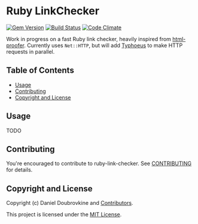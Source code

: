Ruby LinkChecker
================

[![Gem Version](http://img.shields.io/gem/v/ruby-link-checker.svg)](http://badge.fury.io/rb/ruby-link-checker)
[![Build Status](https://github.com/dblock/ruby-link-checker/workflows/test/badge.svg?branch=main)](https://github.com/dblock/ruby-link-checker/actions)
[![Code Climate](https://codeclimate.com/github/dblock/ruby-link-checker.svg)](https://codeclimate.com/github/dblock/ruby-link-checker)

Work in progress on a fast Ruby link checker, heavily inspired from [html-proofer](https://github.com/gjtorikian/html-proofer). Currently uses `Net::HTTP`, but will add [Typhoeus](https://typhoeus.github.io/) to make HTTP requests in parallel.

## Table of Contents

- [Usage](#usage)
- [Contributing](#contributing)
- [Copyright and License](#copyright-and-license)

## Usage

TODO

## Contributing

You're encouraged to contribute to ruby-link-checker. See [CONTRIBUTING](CONTRIBUTING.md) for details.

## Copyright and License

Copyright (c) Daniel Doubrovkine and [Contributors](CHANGELOG.md).

This project is licensed under the [MIT License](LICENSE.md).
